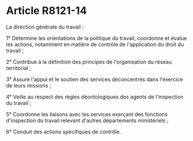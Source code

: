 # Article R8121-14

La direction générale du travail :

  
1° Détermine les orientations de la politique du travail, coordonne et évalue les actions, notamment en matière de contrôle de l'application du droit du travail ;

  
2° Contribue à la définition des principes de l'organisation du réseau territorial ;

  
3° Assure l'appui et le soutien des services déconcentrés dans l'exercice de leurs missions ;

  
4° Veille au respect des règles déontologiques des agents de l'inspection du travail ;

  
5° Coordonne les liaisons avec les services exerçant des fonctions d'inspection du travail relevant d'autres départements ministériels ;

6° Conduit des actions spécifiques de contrôle.